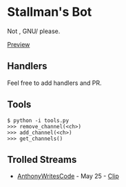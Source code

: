 # Stallman's Bot
Not <thing>, GNU/<thing> please. 

[Preview](https://i.imgyukle.com/2019/05/26/kTy4Kc.png)

## Handlers
Feel free to add handlers and PR.

## Tools
```
$ python -i tools.py
>>> remove_channel(<ch>)
>>> add_channel(<ch>)
>>> get_channels()
```

## Trolled Streams
- [AnthonyWritesCode](https://www.twitch.tv/anthonywritescode/clips?tt_content=player_profile_img) - May 25 - [Clip](https://clips.twitch.tv/CovertColdbloodedReubenCoolCat)
